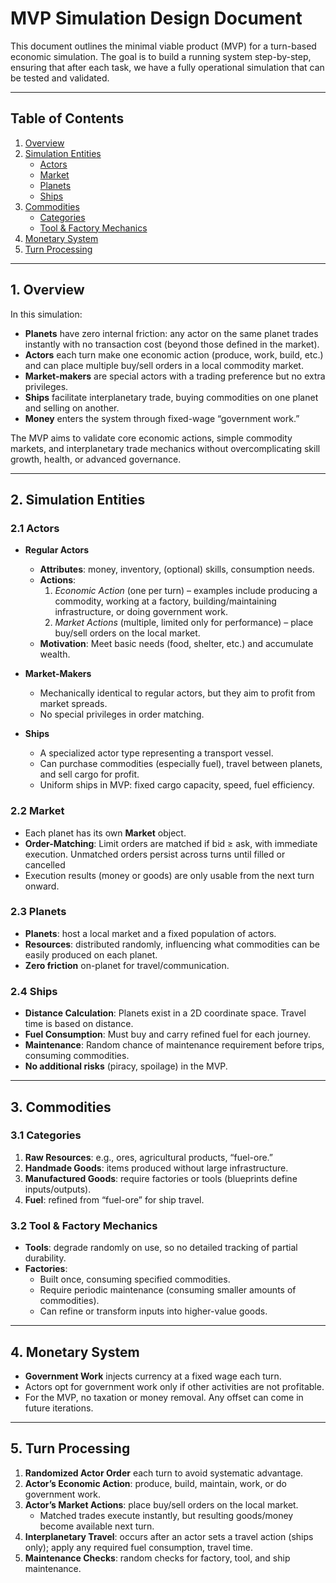 # MVP Simulation Design Document

This document outlines the minimal viable product (MVP) for a turn-based economic simulation. The goal is to build a running system step-by-step, ensuring that after each task, we have a fully operational simulation that can be tested and validated.

---

## Table of Contents
1. [Overview](#overview)
2. [Simulation Entities](#simulation-entities)
   - [Actors](#actors)
   - [Market](#market)
   - [Planets](#planets)
   - [Ships](#ships)
3. [Commodities](#commodities)
   - [Categories](#categories)
   - [Tool & Factory Mechanics](#tool--factory-mechanics)
4. [Monetary System](#monetary-system)
5. [Turn Processing](#turn-processing)

---

## 1. Overview

In this simulation:
- **Planets** have zero internal friction: any actor on the same planet trades instantly with no transaction cost (beyond those defined in the market).
- **Actors** each turn make one economic action (produce, work, build, etc.) and can place multiple buy/sell orders in a local commodity market.
- **Market-makers** are special actors with a trading preference but no extra privileges.
- **Ships** facilitate interplanetary trade, buying commodities on one planet and selling on another.
- **Money** enters the system through fixed-wage “government work.”

The MVP aims to validate core economic actions, simple commodity markets, and interplanetary trade mechanics without overcomplicating skill growth, health, or advanced governance.

---

## 2. Simulation Entities

### 2.1 Actors
- **Regular Actors**  
  - **Attributes**: money, inventory, (optional) skills, consumption needs.  
  - **Actions**: 
    1. *Economic Action* (one per turn) – examples include producing a commodity, working at a factory, building/maintaining infrastructure, or doing government work.  
    2. *Market Actions* (multiple, limited only for performance) – place buy/sell orders on the local market.  
  - **Motivation**: Meet basic needs (food, shelter, etc.) and accumulate wealth.

- **Market-Makers**  
  - Mechanically identical to regular actors, but they aim to profit from market spreads.  
  - No special privileges in order matching.

- **Ships**  
  - A specialized actor type representing a transport vessel.  
  - Can purchase commodities (especially fuel), travel between planets, and sell cargo for profit.  
  - Uniform ships in MVP: fixed cargo capacity, speed, fuel efficiency.

### 2.2 Market
- Each planet has its own **Market** object.  
- **Order-Matching**: Limit orders are matched if bid ≥ ask, with immediate execution. Unmatched orders persist across turns until filled or cancelled
- Execution results (money or goods) are only usable from the next turn onward.

### 2.3 Planets
- **Planets**: host a local market and a fixed population of actors.  
- **Resources**: distributed randomly, influencing what commodities can be easily produced on each planet.  
- **Zero friction** on-planet for travel/communication.

### 2.4 Ships
- **Distance Calculation**: Planets exist in a 2D coordinate space. Travel time is based on distance.  
- **Fuel Consumption**: Must buy and carry refined fuel for each journey.  
- **Maintenance**: Random chance of maintenance requirement before trips, consuming commodities.  
- **No additional risks** (piracy, spoilage) in the MVP.

---

## 3. Commodities

### 3.1 Categories
1. **Raw Resources**: e.g., ores, agricultural products, “fuel-ore.”  
2. **Handmade Goods**: items produced without large infrastructure.  
3. **Manufactured Goods**: require factories or tools (blueprints define inputs/outputs).  
4. **Fuel**: refined from “fuel-ore” for ship travel.

### 3.2 Tool & Factory Mechanics
- **Tools**: degrade randomly on use, so no detailed tracking of partial durability.  
- **Factories**:  
  - Built once, consuming specified commodities.  
  - Require periodic maintenance (consuming smaller amounts of commodities).  
  - Can refine or transform inputs into higher-value goods.

---

## 4. Monetary System
- **Government Work** injects currency at a fixed wage each turn.  
- Actors opt for government work only if other activities are not profitable.  
- For the MVP, no taxation or money removal. Any offset can come in future iterations.

---

## 5. Turn Processing
1. **Randomized Actor Order** each turn to avoid systematic advantage.  
2. **Actor’s Economic Action**: produce, build, maintain, work, or do government work.  
3. **Actor’s Market Actions**: place buy/sell orders on the local market.  
   - Matched trades execute instantly, but resulting goods/money become available next turn.  
4. **Interplanetary Travel**: occurs after an actor sets a travel action (ships only); apply any required fuel consumption, travel time.  
5. **Maintenance Checks**: random checks for factory, tool, and ship maintenance.

